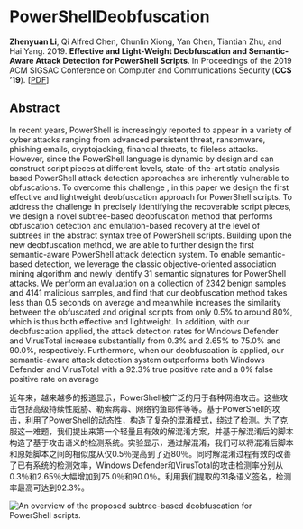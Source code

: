 # PowerShellDeobfuscation


**Zhenyuan Li**, Qi Alfred Chen, Chunlin Xiong, Yan Chen, Tiantian Zhu, and Hai Yang. 2019. **Effective and Light-Weight Deobfuscation and Semantic-Aware Attack Detection for PowerShell Scripts**. In Proceedings of the 2019 ACM SIGSAC Conference on Computer and Communications Security (**CCS ’19**). \[[PDF](https://www.researchgate.net/profile/Zhenyuan_Li2/publication/335927735_Effective_and_Light-Weight_Deobfuscation_and_Semantic-Aware_Attack_Detection_for_PowerShell_Scripts/links/5de75d36299bf10bc33d6f2f/Effective-and-Light-Weight-Deobfuscation-and-Semantic-Aware-Attack-Detection-for-PowerShell-Scripts.pdf?_sg%5B0%5D=A-6bdztnWi9tFp_tDqeVv3lKT4u-fOn-jGBfJJreVgnAJWqrbDs8lYdo9Osv8_DcNijArJpHaFjXbKBlwn2OnA.fV-asa-FXOW4XLL5crw0X-93A2cTXyixIJgyRO4hG1fJrzqSSIudxM81IYHMilcJzNAftaKWui83NmGvaLKgPw&_sg%5B1%5D=-swOG3Gs80SQHb_fX4QoXmh-7-9fm2Lt6d1sT5R-zb62j97cU9GwvQ_R38CWSRAA0NRKupNaoo19WOHLVuqaS5lJnrz6UA0PPtCA7UG_Isya.fV-asa-FXOW4XLL5crw0X-93A2cTXyixIJgyRO4hG1fJrzqSSIudxM81IYHMilcJzNAftaKWui83NmGvaLKgPw&_iepl=)\]


## Abstract
In recent years, PowerShell is increasingly reported to appear in a variety of cyber attacks ranging from advanced persistent threat, ransomware, phishing emails, cryptojacking, financial threats, to fileless attacks. However, since the PowerShell language is dynamic by design and can construct script pieces at different levels, state-of-the-art static analysis based PowerShell attack detection approaches are inherently vulnerable to obfuscations. To overcome this challenge , in this paper we design the first effective and lightweight deobfuscation approach for PowerShell scripts. To address the challenge in precisely identifying the recoverable script pieces, we design a novel subtree-based deobfuscation method that performs obfuscation detection and emulation-based recovery at the level of subtrees in the abstract syntax tree of PowerShell scripts. Building upon the new deobfuscation method, we are able to further design the first semantic-aware PowerShell attack detection system. To enable semantic-based detection, we leverage the classic objective-oriented association mining algorithm and newly identify 31 semantic signatures for PowerShell attacks. We perform an evaluation on a collection of 2342 benign samples and 4141 malicious samples, and find that our deobfuscation method takes less than 0.5 seconds on average and meanwhile increases the similarity between the obfuscated and original scripts from only 0.5% to around 80%, which is thus both effective and lightweight. In addition, with our deobfuscation applied, the attack detection rates for Windows Defender and VirusTotal increase substantially from 0.3% and 2.65% to 75.0% and 90.0%, respectively. Furthermore, when our deobfuscation is applied, our semantic-aware attack detection system outperforms both Windows Defender and VirusTotal with a 92.3% true positive rate and a 0% false positive rate on average


近年来，越来越多的报道显示，PowerShell被广泛的用于各种网络攻击。这些攻击包括高级持续性威胁、勒索病毒、网络钓鱼邮件等等。基于PowerShell的攻击，利用了PowerShell的动态性，构造了复杂的混淆模式，绕过了检测。为了克服这一难题，我们提出来第一个轻量且有效的解混淆方案，并基于解混淆后的脚本构造了基于攻击语义的检测系统。实验显示，通过解混淆，我们可以将混淆后脚本和原始脚本之间的相似度从仅0.5％提高到了近80％。同时解混淆过程有效的改善了已有系统的检测效率，Windows Defender和VirusTotal的攻击检测率分别从0.3％和2.65％大幅增加到75.0％和90.0％。利用我们提取的31条语义签名，检测率最高可达到92.3%。

![An overview of the proposed subtree-based deobfuscation for PowerShell scripts.](https://github.com/li-zhenyuan/PowerShellDeobfuscation/raw/master/Images/SystemStructure.png)
